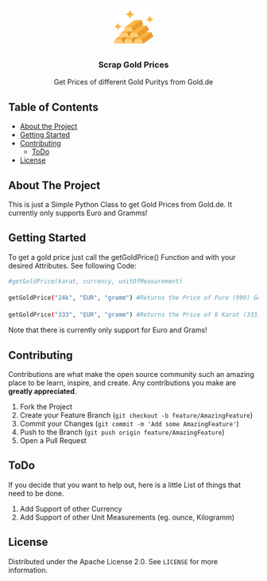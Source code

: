 <!-- PROJECT LOGO -->
<br />
<p align="center">
  <a href="https://github.com/LouisKlimek/Scrap-Gold-Prices">
    <img src="logo.png" alt="Logo" width="80" height="80">
  </a>

  <h3 align="center">Scrap Gold Prices</h3>

  <p align="center">
    Get Prices of different Gold Puritys from Gold.de
    <br />
  </p>
</p>



<!-- TABLE OF CONTENTS -->
## Table of Contents

* [About the Project](#about-the-project)
* [Getting Started](#getting-started)
* [Contributing](#contributing)
  * [ToDo](#todo)
* [License](#license)



<!-- ABOUT THE PROJECT -->
## About The Project

This is just a Simple Python Class to get Gold Prices from Gold.de. It currently only supports Euro and Gramms!


<!-- GETTING STARTED -->
## Getting Started

To get a gold price just call the getGoldPrice() Function and with your desired Attributes. See following Code:
```sh
#getGoldPrice(karat, currency, unitOfMeasurement)

getGoldPrice("24k", "EUR", "gramm") #Returns the Price of Pure (999) Gold in Euro as a Float

getGoldPrice("333", "EUR", "gramm") #Returns the Price of 8 Karat (333) Gold in Euro as a Float
```

Note that there is currently only support for Euro and Grams!


<!-- CONTRIBUTING -->
## Contributing

Contributions are what make the open source community such an amazing place to be learn, inspire, and create. Any contributions you make are **greatly appreciated**.

1. Fork the Project
2. Create your Feature Branch (`git checkout -b feature/AmazingFeature`)
3. Commit your Changes (`git commit -m 'Add some AmazingFeature'`)
4. Push to the Branch (`git push origin feature/AmazingFeature`)
5. Open a Pull Request



<!-- TODO -->
## ToDo

If you decide that you want to help out, here is a little List of things that need to be done.

1. Add Support of other Currency
2. Add Support of other Unit Measurements (eg. ounce, Kilogramm)



<!-- LICENSE -->
## License

Distributed under the Apache License 2.0. See `LICENSE` for more information.
